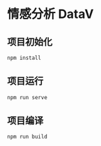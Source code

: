 # 情感分析 DataV

## 项目初始化

```bash
npm install
```

## 项目运行

```bash
npm run serve
```

## 项目编译

```bash
npm run build
```
